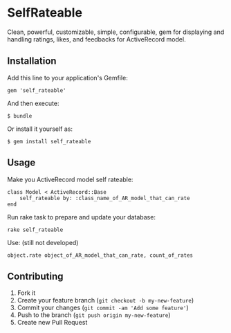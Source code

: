 # SelfRateable

Clean, powerful, customizable, simple, configurable, gem for displaying and handling ratings, likes, and feedbacks for ActiveRecord model.

## Installation

Add this line to your application's Gemfile:

    gem 'self_rateable'

And then execute:

    $ bundle

Or install it yourself as:

    $ gem install self_rateable

## Usage

Make you ActiveRecord model self rateable:

	class Model < ActiveRecord::Base
    	self_rateable by: :class_name_of_AR_model_that_can_rate
 	end

 Run rake task to prepare and update your database:

 	rake self_rateable	

 Use: (still not developed)

 	object.rate object_of_AR_model_that_can_rate, count_of_rates

## Contributing

1. Fork it
2. Create your feature branch (`git checkout -b my-new-feature`)
3. Commit your changes (`git commit -am 'Add some feature'`)
4. Push to the branch (`git push origin my-new-feature`)
5. Create new Pull Request
